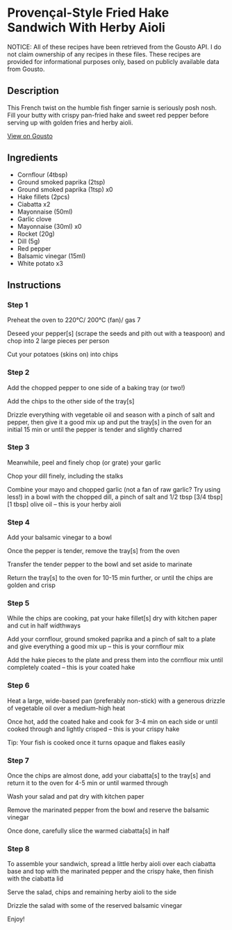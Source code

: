 # Provençal-Style Fried Hake Sandwich With Herby Aioli

NOTICE: All of these recipes have been retrieved from the Gousto API. I do not claim ownership of any recipes in these files. These recipes are provided for informational purposes only, based on publicly available data from Gousto.

## Description

This French twist on the humble fish finger sarnie is seriously posh nosh. Fill your butty with crispy pan-fried hake and sweet red pepper before serving up with golden fries and herby aioli.   
 

[View on Gousto](https://www.gousto.co.uk/recipes/cookbook/provencal-style-fried-hake-sandwich-with-herby-aioli)

## Ingredients

- Cornflour (4tbsp)
- Ground smoked paprika (2tsp)
- Ground smoked paprika (1tsp) x0
- Hake fillets (2pcs)
- Ciabatta x2
- Mayonnaise (50ml)
- Garlic clove
- Mayonnaise (30ml) x0
- Rocket (20g)
- Dill (5g)
- Red pepper
- Balsamic vinegar (15ml)
- White potato x3

## Instructions


### Step 1

Preheat the oven to 220°C/ 200°C (fan)/ gas 7

Deseed your pepper[s] (scrape the seeds and pith out with a teaspoon) and chop into 2 large pieces per person

Cut your potatoes (skins on) into chips


### Step 2

Add the chopped pepper to one side of a baking tray (or two!)

Add the chips to the other side of the tray[s]

Drizzle everything with vegetable oil and season with a pinch of salt and pepper, then give it a good mix up and put the tray[s] in the oven for an initial 15 min or until the pepper is tender and slightly charred


### Step 3

Meanwhile, peel and finely chop (or grate) your garlic

Chop your dill finely, including the stalks

Combine your mayo and chopped garlic (not a fan of raw garlic? Try using less!) in a bowl with the chopped dill, a pinch of salt and 1/2 tbsp<span class="text-danger"> <span class="text-purple">[3/4 tbsp]</span> [1 tbsp]</span> olive oil – this is your herby aioli


### Step 4

Add your balsamic vinegar to a bowl

Once the pepper is tender, remove the tray[s] from the oven

Transfer the tender pepper to the bowl and set aside to marinate

Return the tray[s] to the oven for 10-15 min further, or until the chips are golden and crisp


### Step 5

While the chips are cooking, pat your hake fillet[s] dry with kitchen paper and cut in half widthways

Add your cornflour, ground smoked paprika and a pinch of salt to a plate and give everything a good mix up – this is your cornflour mix

Add the hake pieces to the plate and press them into the cornflour mix until completely coated – this is your coated hake


### Step 6

Heat a large, wide-based pan (preferably non-stick) with a generous drizzle of vegetable oil over a medium-high heat

Once hot, add the coated hake and cook for 3-4 min on each side or until cooked through and lightly crisped – this is your crispy hake

Tip: Your fish is cooked once it turns opaque and flakes easily


### Step 7

Once the chips are almost done, add your ciabatta[s] to the tray[s] and return it to the oven for 4-5 min or until warmed through

Wash your salad and pat dry with kitchen paper

Remove the marinated pepper from the bowl and reserve the balsamic vinegar

Once done, carefully slice the warmed ciabatta[s] in half

### Step 8

To assemble your sandwich, spread a little herby aioli over each ciabatta base and top with the marinated pepper and the crispy hake, then finish with the ciabatta lid

Serve the salad, chips and remaining herby aioli to the side

Drizzle the salad with some of the reserved balsamic vinegar

Enjoy!

